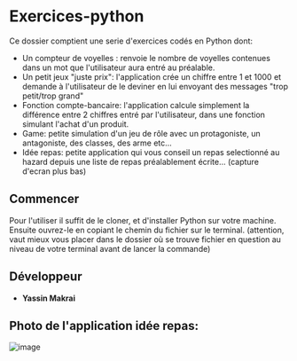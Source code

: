 # Exercices-python

Ce dossier comptient une serie d'exercices codés en Python dont:

  - Un compteur de voyelles : renvoie le nombre de voyelles contenues dans un mot que l'utilisateur aura entré au préalable.
  - Un petit jeux "juste prix": l'application crée un chiffre entre 1 et 1000 et demande à l'utilisateur de le deviner en lui envoyant des messages "trop petit/trop grand"
  - Fonction compte-bancaire: l'application calcule simplement la différence entre 2 chiffres entré par l'utilisateur, dans une fonction simulant l'achat d'un produit.
  - Game: petite simulation d'un jeu de rôle avec un protagoniste, un antagoniste, des classes, des arme etc...
  - Idée repas: petite application qui vous conseil un repas selectionné au hazard depuis une liste de repas préalablement écrite... (capture d'ecran plus bas)
  
  

## Commencer

Pour l'utiliser il suffit de le cloner, et d'installer Python sur votre machine.
Ensuite ouvrez-le en copiant le chemin du fichier sur le terminal.
(attention, vaut mieux vous placer dans le dossier où se trouve fichier en question au niveau de votre terminal avant de lancer la commande)

## Développeur

* **Yassin Makrai** 

## Photo de l'application idée repas:

![image](https://github.com/Makraiyassin/)


